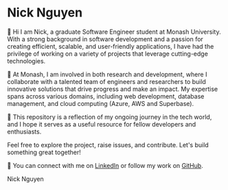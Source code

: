 # Nick Nguyen
👋 Hi I am Nick, a graduate Software Engineer student at Monash University. With a strong background in software development and a passion for creating efficient, scalable, and user-friendly applications, I have had the privilege of working on a variety of projects that leverage cutting-edge technologies.

💼  At Monash, I am involved in both research and development, where I collaborate with a talented team of engineers and researchers to build innovative solutions that drive progress and make an impact. My expertise spans across various domains, including web development, database management, and cloud computing (Azure, AWS and Superbase).

🚀 This repository is a reflection of my ongoing journey in the tech world, and I hope it serves as a useful resource for fellow developers and enthusiasts.

Feel free to explore the project, raise issues, and contribute. Let's build something great together!

🔗 You can connect with me on [LinkedIn](https://www.linkedin.com/in/huynhphucnguyennguyen/) or follow my work on [GitHub](https://github.com/mcnguyen963).

Nick Nguyen
